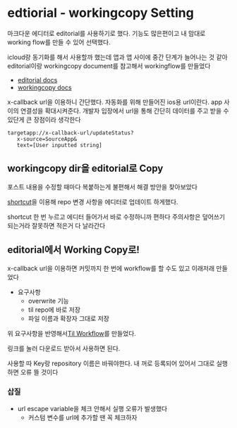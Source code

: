 # edtiorial - workingcopy Setting

마크다운 에디터로 editorial를 사용하기로 했다. 기능도 많은편이고 내 맘대로 working flow를 만들 수 있어 선택했다. 

icloud랑 동기화를 해서 사용할까 했는데 앱과 앱 사이에 중간 단계가 늘어나는 것 같아  editorial이랑 workingcopy document를 참고해서 workingflow를 만들었다

* [editorial docs](http://www.editorial-workflows.com)
* [workingcopy docs](https://workingcopyapp.com/url-schemes.html#writing)

x-callback url을 이용하니 간단했다. 자동화를 위해 만들어진 ios용 url이란다. app 사이의 연결성을 확대시켜준다. 개발자 입장에서 url을 통해 간단히 데이터를 주고 받을 수 있단게 큰 장점이라 생각한다

```shell
targetapp://x-callback-url/updateStatus?
   x-source=SourceApp&
   text=[User inputted string]
```

## workingcopy dir을 editorial로 Copy

포스트 내용을 수정할 때마다 복붙하는게 불편해서 해결 방안을 찾아보았다

[shortcut](https://github.com/somelinguist/EditorialWorkingCopySync)을 이용해 repo 변경 사항을 에디터로 업데이트 하게했다.

shortcut 한 번 누르고 에디터 들어가서 바로 수정하니까 편하다 주의사항은 덮어쓰기 되는거라 잘못하면 적은거 다 날라간다

## editorial에서 Working Copy로!

x-callback url을 이용하면 커밋까지 한 번에 workflow를 할 수도 있고 이래저래 만들었다

* 요구사항
	* overwrite 기능
	* til repo에 바로 저장
	* 파일 이름과 확장자 그대로 저장

위 요구사항을 반영해서[Til Workflow](editorial://add-workflow?workflow-data-b64=eNrVV91u2zYUfhVCwNINkJ2k7ZrNQGCkbrplCJoicZai82DQ0pHNmSI1krJiGAb2NHuwPck-UrKtJLtYbtLmxpHO__edo0NmFYlEq6gX5UL5J9uxOhFcdqbCzcrJmEvXLdQ0iiOeOAF91PttFRW8tPSWMm3oslRKwKCXcWkprlU3cNalu5rpCrqP3PCcHBm7tUpK63Q-FE4SciN6IrmFOrrRZp5JXZ2EbD-RO02F02ZIty7ywXeRVlGmZUqpV10U3jrqHcQt4SUVkieUk3II_M9ff0frdfx0tV-hbPqVG8EnMLxfu8IzXLiUUC24LMlL3bII0nTBVVKjgNrpOalLrqYUXFcHMTtcw-xMFaWL1jDwdr2oD4BfHUJDhX4sxB2kGyOmU0md4dn5E4PD6L0Xkj54FPehCZXIMqX3ftTMNnAjPb11pGwYR2dK-vo6kgGWqmE908EbaIWt4Cm-DzHROQTCajUMiF7GEd0WhqxvyMvHz1-pnC8m9WB3gQ4fT1kg_IsyZrWki9L5zt1nrS7qsdz4T4MJy3YcPVNI0erVnTbF0er1USMI62uHeTCjZM4WzRc2UiPllwRTDRUv-i9Gyru0JU-_lYuN5AEtFtF_vn63jYnnbcAv8wmfqvR-lU9ayEVB6vry_AFTGvIz7PDDOPLq_z1KR4fN5HxD4ebSa63b1ZvX7bGC4PvNnNUXgdXRq__w7tD2SNlNYgUUAN5JdLHsjfZH-7edBEEmPJl3SiNH-5URjkb7_Tktj88_f_o0_PGXdz983vPux_09XwD-FNzNjvvd_l6uUzrWCzLBzecxtCAu3xpdWTInJbjkTvgUy_pgQyV80rp4gaXeeIzf8enV4OTj6XgcyKu4cNfYEPJcc1zMmvY8ly_i93hzat7UfLMB-P52KOR3iJSSTYxoKNgmZQDEnOHKZmSM9_FNtCwzOmftMMxpVl9vceFmXKXMd4_xKReq63fLzYwU85RTyiqQwYQ_eGMmHF6lZIWAuZsR28xYnaOWGOuYFIpC4NDVoND4MUFhEQ4VuBnWlA8Qs2omkhmT5OzdOhNDHO6cKaqCaV0NjsOUMkRKGf5zwIi6Lhu2q_FSYLHwLJX4s8RGTGElMoESPEsGt_N8QoGkCnWRhzYhqdXUIpZmfKFFyjZzueNSqBZzkyXLhXV8DggeIupaCF3aTVWW6azx40gBCr1_g9AD7E74fMt34KPa9BLPrQZgGkHnsu5DyNVOEd5LY_Bes-QDoWwY1J0F221eQ48HM787GLdz3F1ywN8cLt76gImMLXXJ_sCks4ojMKSWL-quKu3Z8r6oD4o6QggL7kC8Q-lN20Ch3yB1nW2EKaHhmAvfjdC1oNbN4BRk0Kg8sH2X9Qfj3I3W_wK_dBzR)를 만들었다.

링크를 눌러 다운로드 받아서 사용하면 된다.

사용할 따 Key랑 repository 이름은 바꿔야한다. 내 꺼로 등록되어 있어서 그대로 실행하면 오류 뜰 것이다

### 삽질

* url escape variable을 체크 안해서 실행 오류가 발생했다
	* 커스텀 변수를 url에 추가할 땐 꼭 체크하자
